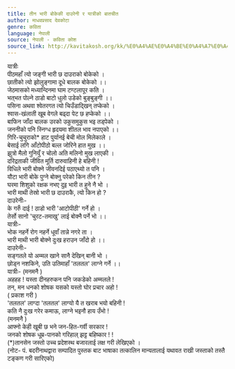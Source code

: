 ```yaml
---
title: तीन भारी बोकेकी दाउरेनी र यात्रीको बातचीत
author: माधवप्रसाद देवकोटा
genre: कविता
language: नेपाली
source: नेपाली - कविता कोश
source_link: http://kavitakosh.org/kk/%E0%A4%AE%E0%A4%BE%E0%A4%A7%E0%A4%B5%E0%A4%AA%E0%A5%8D%E0%A4%B0%E0%A4%B8%E0%A4%BE%E0%A4%A6_%E0%A4%A6%E0%A5%87%E0%A4%B5%E0%A4%95%E0%A5%8B%E0%A4%9F%E0%A4%BE
---
```


यात्रीः  
पीठमहाँ त्यो जङ्गी भारी छ दाउराको बोकेको ।  
छातीको त्यो झोलुङ्गामा दूधे बालक बोकेको ।।  
जेठमासको मध्यान्दिनमा घाम टण्टलापूर कति ।  
भत्‌भत पोल्ने ठाडो बाटो धुलो उडेको बुङ्बुङ्गी ।।  
पसिना अथवा श्वेतरगत त्यो चिउँडाद्खिन् तप्केको ।  
श्वास-खंलाती खूब वेगले बढ्दा पेट छ हप्केको ।।  
बाफिन जाँदा बालक उरको उकुसमुकुस भइ तड्पेको ।  
जननीको पनि स्निग्ध हृदयमा शीतल भाव नपाएको ।।  
गिरि-चुचुराको\* हाट पुर्यानई बेची मोल मिलेकाले ।  
बेसाई लगि आँटोपीठो बल्ल जोरिने हात मुख ।।  
झुत्रो मैलो गुनियुँ र चोलो अति मलिनो मुख लाएकी ।  
दरिद्रताकी जीवित मूर्ति दारुवाहिनी हे बहिनी !  
विधिले भारी बोक्ने जीवनदिई पठाएथ्यो त पनि ।  
यौटा भारी बोके पुग्ने बोक्नु परेको किन तीन ?  
घरमा शिशुको रक्षक नभए दुइ भारी त हुने नै भो ।  
भारी माथी तेस्रो भारी छ दाउराकै, त्यो किन हो ?  
दाउरेनीः-  
के गरुँ दाई ! ठाडो भारी 'आटोपीठी' गर्ने हो ।  
तेर्सो सानो 'चुरट-तमाखु' लाई बोक्नै पर्ने भो ।।  
यात्रीः-  
भोक नहर्ने रोग नहर्ने धूवाँ तान्ने नगरे ता ।  
भारी माथी भारी बोक्ने दुःख हराउन जाँदो हो ।।  
दाउरेनीः-  
सङ्गतले यो अम्मल खाने सानै देखिन् बानी भो ।  
छोड्न नशकिने, उति उतिमाहाँ 'तलतल' लाग्ने गर्ने ।।  
यात्रीः- (मनमनै )  
अहहह ! यस्ता दीनहरुकन पनि जकडेको अम्मलले !  
तन, मन धनको शोषक यसको यस्तो घोर प्रचार अहो !  
( प्रकाश गरी )  
'तलतल' लाग्दा 'तलतल' लाग्यो यै त खराब भयो बहिनी !  
कति नै दुःख गरेर कमाऊ, लाग्ने भइनौ हाय उँभो !  
(मनमनै )  
आफ्नो केही खूबी छ भने जन-हित-गर्वी सरकार !  
जनको शोषक धूम्र-पानको गरिहाल् झट्ट बहिष्कार ! !  
(\*)तानसेन जस्तो उच्च प्रदेशस्थ बजारलाई लक्ष गरी लेखिएको ।  
(नोट- पं. बदरीनाथद्वारा सम्पादित पुस्तक बाट भाषाका तत्कालिन मान्यतालाई यथावत राखी जस्ताको तस्तै टङ्कण गरी सारिएको)
